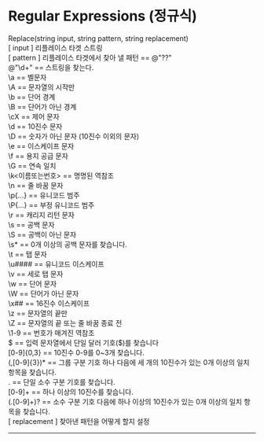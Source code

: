 # Regular Expressions (정규식)
Replace(string input, string pattern, string replacement)
<br>[ input ] 리플레이스 타겟 스트링
<br>[ pattern ] 리플레이스 타겟에서 찾아 낼 패턴 == @"??"
<br>@"\d+" == 스트링을 찾는다.
<br>\a == 벨문자
<br>\A == 문자열의 시작만
<br>\b == 단어 경계
<br>\B == 단어가 아닌 경계
<br>\cX == 제어 문자
<br>\d == 10진수 문자
<br>\D == 숫자가 아닌 문자 (10진수 이외의 문자)
<br>\e == 이스케이프 문자
<br>\f == 용지 공급 문자
<br>\G == 연속 일치
<br>\k<이름또는번호> == 명명된 역참조
<br>\n == 줄 바꿈 문자
<br>\p{...} == 유니코드 범주
<br>\P{...} == 부정 유니코드 범주
<br>\r == 캐리지 리턴 문자
<br>\s == 공백 문자
<br>\S == 공백이 아닌 문자
<br>\s* ==	0개 이상의 공백 문자를 찾습니다.
<br>\t == 탭 문자
<br>\u#### == 유니코드 이스케이프
<br>\v == 세로 탭 문자
<br>\w == 단어 문자
<br>\W == 단어가 아닌 문자
<br>\x## == 16진수 이스케이프
<br>\z == 문자열의 끝만
<br>\Z == 문자열의 끝 또는 줄 바꿈 종료 전
<br>\1-9 == 번호가 매겨진 역참조
<br>\$ == 입력 문자열에서 단일 달러 기호($)를 찾습니다
<br>[0-9]{0,3} == 10진수 0-9를 0~3개 찾습니다.
<br>(,[0-9]{3})* == 그룹 구분 기호 하나 다음에 세 개의 10진수가 있는 0개 이상의 일치 항목을 찾습니다.
<br>\. == 단일 소수 구분 기호를 찾습니다.
<br>[0-9]+ == 하나 이상의 10진수를 찾습니다.
<br>(\.[0-9]+)? == 소수 구분 기호 다음에 하나 이상의 10진수가 있는 0개 이상의 일치 항목을 찾습니다.
<br>[ replacement ] 찾아낸 패턴을 어떻게 할지 설정
<br><hr>
